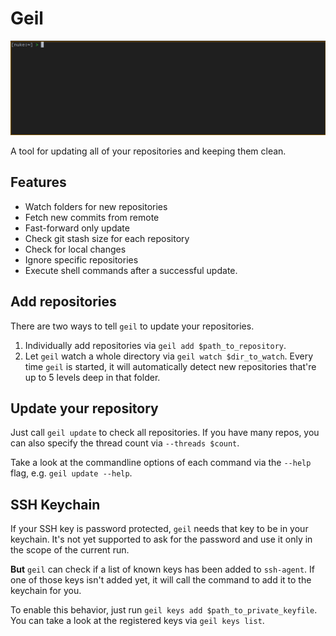 # Geil

<p align="center">
    <img src="https://github.com/Nukesor/images/blob/main/geil.gif?raw=true">
</p>

A tool for updating all of your repositories and keeping them clean.

## Features

- Watch folders for new repositories
- Fetch new commits from remote
- Fast-forward only update
- Check git stash size for each repository
- Check for local changes
- Ignore specific repositories
- Execute shell commands after a successful update.

## Add repositories

There are two ways to tell `geil` to update your repositories.

1. Individually add repositories via `geil add $path_to_repository`.
2. Let `geil` watch a whole directory via `geil watch $dir_to_watch`.
   Every time `geil` is started, it will automatically detect new repositories that're up to 5 levels deep in that folder.

## Update your repository

Just call `geil update` to check all repositories.
If you have many repos, you can also specify the thread count via `--threads $count`.

Take a look at the commandline options of each command via the `--help` flag, e.g. `geil update --help`.

## SSH Keychain

If your SSH key is password protected, `geil` needs that key to be in your keychain.
It's not yet supported to ask for the password and use it only in the scope of the current run.

**But** `geil` can check if a list of known keys has been added to `ssh-agent`.
If one of those keys isn't added yet, it will call the command to add it to the keychain for you.

To enable this behavior, just run `geil keys add $path_to_private_keyfile`. \
You can take a look at the registered keys via `geil keys list`.
